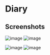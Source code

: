 # Diary


Screenshots
-----------

![image](https://user-images.githubusercontent.com/44718119/97087611-4d0b6600-1666-11eb-9751-8cc1fccdb19b.png)  ![image](https://user-images.githubusercontent.com/44718119/97087619-5b598200-1666-11eb-8174-1bd7c18492c0.png)

![image](https://user-images.githubusercontent.com/44718119/97087623-5eed0900-1666-11eb-95d0-eb20a66a37f2.png)  ![image](https://user-images.githubusercontent.com/44718119/97087628-644a5380-1666-11eb-9937-65651d953352.png)




